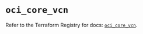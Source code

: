 # `oci_core_vcn`

Refer to the Terraform Registry for docs: [`oci_core_vcn`](https://registry.terraform.io/providers/oracle/oci/7.19.0/docs/resources/core_vcn).

